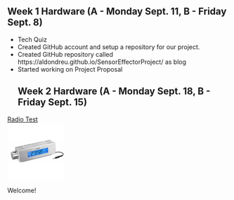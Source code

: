 <html>
  <head>
        <h2>Week 1 Hardware (A - Monday Sept. 11, B - Friday Sept. 8)</h2>
</head>
  <body>
<ul>
  <li>Tech Quiz</li>
  <li>Created GitHub account and setup a repository for our project.</li>
  <li>Created GitHub repository called https://aldondreu.github.io/SensorEffectorProject/ as blog</li>
  <li>Started working on Project Proposal</li>
  
  <h2>Week 2 Hardware (A - Monday Sept. 18, B - Friday Sept. 15)</h2>
  

</ul>
    
<a href="https://github.com/AldoNdreu/SensorEffectorProject/blob/master/pictures/radio.JPG">Radio Test</a>
<br>
<img src="https://raw.githubusercontent.com/AldoNdreu/SensorEffectorProject/master/pictures/radio.JPG" alt="RadioPic" width="128" height="128">

<p>Welcome!</p>
</body>
  </html>
